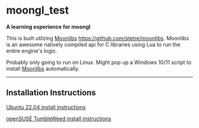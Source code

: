 # moongl_test

**A learning experience for moongl**

This is built utilzing [Moonlibs](https://github.com/stetre/moonlibs) https://github.com/stetre/moonlibs. Moonlibs is an awesome natively compiled api for C libraries using Lua to run the entire engine's logic.

Probably only going to run on Linux. Might pop up a Windows 10/11 script to install [Moonlibs](https://github.com/stetre/moonlibs) automatically.


---
## Installation Instructions

[Ubuntu 22.04 install instructions](https://github.com/jordan4ibanez/moongl_test/blob/main/install_instructions/ubuntu2204.md)

[openSUSE TumbleWeed install instructions](https://github.com/jordan4ibanez/moongl_test/blob/main/install_instructions/openSUSE.md)

